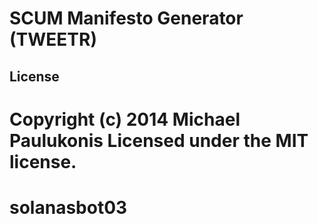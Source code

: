 # SCUM Manifesto Generator (TWEETR)


## License
Copyright (c) 2014 Michael Paulukonis
Licensed under the MIT license.
=======
solanasbot03
============
